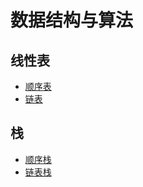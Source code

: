 数据结构与算法
===

## 线性表
- [顺序表](https://wangwei.one/posts/java-data-structures-and-algorithms-arraylist.html)
- [链表](https://wangwei.one/posts/java-data-structures-and-algorithms-linkedlist.html)

## 栈
- [顺序栈](https://wangwei.one/posts/java-data-structures-and-algorithms-stack.html#%E9%A1%BA%E5%BA%8F%E6%A0%88)
- [链表栈](https://wangwei.one/posts/java-data-structures-and-algorithms-stack.html#%E9%93%BE%E8%A1%A8%E6%A0%88)
